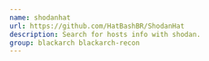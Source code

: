 ```yaml
---
name: shodanhat
url: https://github.com/HatBashBR/ShodanHat
description: Search for hosts info with shodan.
group: blackarch blackarch-recon
---
```


